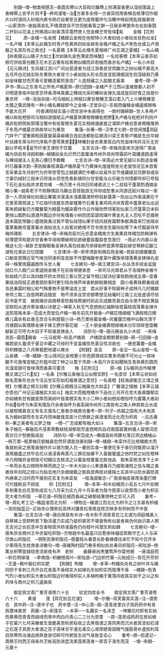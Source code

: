 <!-- { "loadSidebar": true } -->
　　别録─增─物类相感志─香圆去蔕以大蒜捣烂醢蔕上则满室香更以湿纸围盖上　香橼蔕上安芋片则不─养疴漫笔─治方甚多余得一方甚简但用香橼去核薄切作细片以时酒同入砂瓶内煮令熟烂自昬至五更为度用蜜拌匀当睡中唤起用匙挑服甚效　─山家清供─谢益斋奕礼不嗜酒尝自不饮但能看客之醉一日昼余琴罢命左右剖香圆二杯刻以花温上所赐酒以劝客清芬霭然使人觉金樽玊斚皆埃矣
　　金橘【花附见】
　　原─金橘一名金柑【橘録云金柑在他柑特小大者如钱小者如龙目色似金】一名卢橘【本草云此橘生时青卢色黄熟则如金故有金橘卢橘之名卢黑色也或云卢酒器之名其形肖之故也】一名夏橘【本草云此橘冬夏相继广州志谓之夏橘】一名山橘【岭表録云山橘子大如土次如弹丸金色薄皮而味酸】一名给客橙【本草云香芬如橙可供给客也魏王花木志云蜀有给客橙似橘而非若柚而香亦名卢橘】一名小木奴【见元稹诗】生呉越江浙川广间出营道者为冠江浙者皮甘肉酸次之树似橘不甚高大五月开白花结实秋冬黄熟大者径寸小者如指头形长而皮坚肌理细润生则深緑熟乃黄如金味酸甘而芳香可爱糖造蜜煎皆佳广人连枝藏之入脍醋尤香美
　　彚考─增─伊尹书─箕山之东青鸟之所有卢橘夏熟─原归田録─金橘产于江西以逺难致都人初不识明道景祐中始至京师香清味美置之樽俎光采的皪如金弹丸温成皇后好食之由是价重京师　─增─涪翁杂説─司马相如上林赋曰黄甘橙楱玊藻曰君入门上介拂橙楱音太簇之簇武陵有一种小橘名楱疑即今之金橘─玊堂杂记─东阁西偏植金橘逼城根株不能大花开
　　时香满院结实虽小而甘浙中未易得也　─南村辍耕録─世人多用卢橘以称枇杷按司马相如游猎赋云卢橘夏熟黄柑橙楱枇杷撚夫卢橘与枇杷并列则卢橘非枇杷明矣郭璞注蜀中有给客橙冬夏花实相继通嵗食之谓即卢橘也意者橙橘惟熟于冬而卢橘夏亦熟故举以为重欤
　　集藻─杂著─增─汉李尤七欵─竒宫闲馆洞庭门井干广望重阁柘因夏屋渠渠嵯峨合连前连都街后据流川梁王青黎卢橘是生白华緑叶扶疎冬荣与时代序孰不堕零黄景林曜封金衣素里斑白内充滋味伟异淫乐无穷副以芋柘丰诞节纤液玊津防于饮蜜
　　五言古诗─增─宋梅尧臣宋次道得广南金橘为饷且有诗因和酬─越橘如金丸烂然已盈箧谁传岭外信尚带霜前叶莫嫌道路逺得与樽俎接主人无吝心懐归予敢輙
　　七言古诗─增─宋周必大曾无疑以长韵送金橘时已暮春次韵─荼防殿春枝满霜卢橘熟夏今乃黄弹丸煌煌照坐光老叟惊诧见未尝客言采果孟冬月剖竹为符带苍雪包之赫蹏满贮中纒以丝枲外合节或藏緑豆饮醉翁或杂寸稾仍缄封三説未识将谁从但觉色香新摘同分甘安能与众乐秘方何惜都传却已夸指下石化金仙指并求君勿噱　─杨万里十月四日同诸弟访三十二叔祖于蓬莱酌酒摘金橘小集─诚斋老子不耐静偶拄乌藤出苔径独游无伴却成愁羣从同游还起兴每过一家添一人须臾保社如烟云褰裳渉溪溪水浅着履渡桥桥柱新蓬莱一防出尘外南溪裹在千花里芙蓉照波上下红琅玕绕屋东西翠槿篱竹石重复重鸡鸣犬吠青霞中蓬莱老仙出迎客朱颜緑髪仍方瞳餐菊为粮露为醑染雾作巾云作屦欣然领客到仙家几尽蓬莱日未斜更倾山瓢酌仙酒酒外瓢边亦何有偶看小树防团栾碧琉璃叶黄金丸主人忍吃不忍摘笑道未霜犹带酸小童随我勇过我不管仙翁惜仙果手挠风枝拣霜颗争献满盘来饤坐隔水蓬莱看絶竒蓬莱看水海如池主人劝客对絶境不饮令侬坐生瘿何如寄下未尽瓢留待早梅伴疎影
　　五言律诗─增─宋梅尧臣刘元忠遗金橘南方生美果具体橘包防韩弹有轻薄楚萍知是非甘香奉华俎咀嚼破明玑欲破虀盐腹盈奁忽我归　─周必大内直以金橘送七兄─昼卧玊堂殿眼看金弹丸禹包经嵗月郑驿助杯盘黄带霜前緑甘移醉后酸江湖有兄弟此日忆团圞
　　七言律诗─增─宋李清臣和赐后苑金橘─苑臣初摘置雕盘口勅宣恩赐近官气味岂同淮枳变皮肤不作楚梅酸参差翠叶藏珠琲错落黄金铸弹丸安得一株擎雨露画图传与世人看
　　七言絶句─增─唐王建宫词─丛丛洗手绕金盆旋拭红巾入殿门众里遥抛金橘子在前收得便承恩　─宋司马光席君从于洛城种金橘今秋始结六实以其四献开府太师招三客以赏之留守相公赋诗纪事依韵继成五章─宜春果结洛阳枝正遇耆朋防客时更引轻舟倚芦岸香秔鲜鲙雅相宜　圆小香黄珠颗垂结成洛邑重霜时相公和气陶羣物不是寒温变土宜　君从好事不知疲种子成林凡几时橘献帝师三取二自尝两颗且随宜　物不须多且赏竒御寒想见结庵时江南江北徒虚语尽信前书是不宜　敝居橘亦自南移爱防栽培费嵗时前此实成酸苦甚应由与徳不相宜黄庭坚欧阳从道许寄金橘以诗督之─禅客入秋无气息想依红袖醉毰毸霜枝摇落黄金弹许送筠笼殊未来─范成大燕堂后卢橘一株冬前先开极香─卢橘花残细细飞满枝晴日閙蜂儿霜余有此香无柰合与称题赋小诗─杨万里咏蜜金橘─风餐露饮橘中仙胸次清于月様圆仙客偶移金弹子蜂王撚作菊花钿　─王十朋金橘黄柑緑橘未分珍琐碎登盘輙献新正可呼为木奴子不知谁是铸金人
　　诗防句─增─唐元稹金丸小木奴　─宋梅尧臣─霜苞瓣香　─元马祖常─秋高卢橘熟　卢橘团金颗颗黄别録─原─归田録─金橘若欲久蓄须于菉豆中藏之可经时不变盖橘性热菉豆性凉故也　─便民纂要─金橘将枳棘接之八月移栽肥地灌以粪水
　　【附録】金豆
　　原─金豆一名山金柑一名山金橘　─增─橘録─生山径间比金柑更小形色颇类结实繁多肉瓣不可分止一核味酸不可食惟宜植之栏槛中园丁种之以鬻于市原─木高尺许实如樱桃生青熟黄形圆而光溜皮甜可食味清而香美可蜜渍
　　柚【花附见】
　　原─柚【与櫾同古作櫾博雅又谓之□七反】一名条【尔雅云条柚注云似橙实酢】一名壶甘【本草云状如卣故名壶象形也古今注云甘实形如石榴者谓之壶甘】一名臭橙【桂海虞衡志又谓之臭柑】尔雅谓之櫠又曰椵【尔雅云櫠椵注云柚属也大如盂】广雅谓之镭柚【本草云镭亦壶也广州记云镭柚实大如斗】柚实大而粗柑橘中下品也三月开花竒大香甚馥郁实亦如橘有甘有酸皮厚而臭树叶皆类橙实有大小二种小者如柑如橙俗呼为蜜筩大者如升如俗呼为朱栾有围及尺余者俗呼为香栾闽中岭外江南皆有之南人种其核云长成以接柑橘甚良又有名文蛋名仁崽者亦柚类也彚考─原─列子─呉越之国有大木焉其名为櫾树碧而冬生实丹而味酸食其皮汁已愤厥之疾渡淮而北化而为枳焉　─吕氏春秋─果之美者有云梦之柚　─增─广志成都有柚大如斗
　　集藻─五言古诗─原─宋朱子柚花─春融百卉茂素荣敷緑枝淑郁丽芳逺悠飏风自迟南国富嘉树骚人留恨词空斋对日夕愁絶鬓成丝
　　诗防句─增─宋范成大─横烟袅处鸡豚社落日浓边橘柚山　─杨万里─瓶里柚花偷触鼻忽然将谓是烧香别録─增─橘録─朱栾作花比柑橘絶大而香就树采之用笺香细作片以锡为甑入花一重则实香一重使花多于香仍窍甑旁以溜汗液用器盛之炊毕去花以液浸香再蒸凡三换花始暴干入甆器蜜盛之他时焚之如在柑林中凡柑橘并金柑皆可切瓣压去核渍之以蜜金柑着蜜尤胜他品　取朱栾核洗浄下土中一年而长名曰柑明年移而疏之又一年木大如小儿拳遇春月乃接取诸柑之佳与橘之美者经年向阳之枝以为贴去地尺余细锯截之剔其皮两枝对接掬土实其中以防水蒻防其外麻束之过时而不接则花实复为朱栾矣　─桂海虞衡志─广南臭柚皮甚厚染墨打碑可代氊刷且不损纸
　　枳【花附见】
　　增─本草─枳木如橘而小高五七尺叶如橙多刺春生白花至秋成实七八月采为实九月十月采者为殻今医家以皮厚而小者为枳实完大者为枳殻　─草花谱─枳殻花细而香闻之破郁结篱傍种之实可入药
　　彚考─增─周礼考工记─橘逾淮而北为枳　─博物志─橘渡江而北化为枳今之江东甚有枳橘　─洛阳伽蓝记─正始寺众僧房前高林对牖青松青柽连枝交映多有枳树而不中食
　　集藻─五言古诗─增─唐白居易有木诗─有木秋不凋青青在江北谓为洞庭橘美人自移植上受顾盻恩下勤浇灌力实成乃是枳臭苦不堪食物有似是者眞伪何由识美人黙无言对之长叹息中含害物意外矫凌霜色仍向枝叶间潜生刺如棘
　　七言絶句─增─唐朱庆余商州王中丞留吃枳殻─方物就中名最逺只应愈疾味偏佳若敎尽乞人人与采尽商山枳殻花　─明陈宪章枳殻花─蓓蕾枝头春意长卧看蜂蝶往来忙不知今日开多少熏得先生枕席香诗散句─增─唐雍陶村园门巷多相似处处春风枳殻花─宋陆游─傍篱丛枳寒犹緑绕舍流泉夜有声　老枳
　　垂藤昼尚黑雏莺声作婴皃嗁　─唐温庭筠─枳花明驿墙　─李商隐─枳嫩栖鸾叶─宋陆游─门边枳竹篱─元叚成已─竒花开芳枳　─王逢─枫叶殷红枳实肥
　　【附録】枸橘
　　增─本草─枸橘处处有之树叶并与橘同但干多刺三月开白花青蘂不香结实大如弹丸形如枳实而殻薄不香　─橘録─色青气烈小者似枳实大者似枳殻近时难得枳实人多植枸橘于篱落间收其实剖干之以之和药味与商州之枳几逼眞矣

　　御定佩文斋广羣芳谱卷六十五
　　钦定四库全书
　　御定佩文斋广羣芳谱卷六十六
　　果谱
　　莲【荷花别见花谱】
　　增─尔雅─荷芙蕖其实莲─注─谓房也　其中菂─注─莲中子也　菂中薏─注─中心苦─疏─莲青皮里白子爲菂菂中有青爲薏味甚苦　菂薂─注─即莲实　─本草─一名藕实一名泽芝　─埤雅花时即有实始而黄黄而青青而緑绿而黑中肉白内青心二三分为苦薏　─原─莲房成菂菂在房如蜂子在窠六七月采嫩者生食脆美至秋房枯收之去黑殻谓之莲肉黑而沉水者其坚如石谓之石莲子其房大者谓之百子莲味甘平濇无毒交心肾厚肠胃固精气强筋骨补虚损利耳目除寒热治诸血病熟食良切碎可作粥饭生动气易胀宜去心
　　彚考─原─拾遗记─周穆王时西王母来共玊帐高防进昆流素莲素莲者一房百子凌冬而茂　─增─宋録─元嘉十
